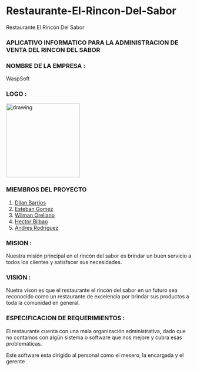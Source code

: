 # Restaurante-El-Rincon-Del-Sabor
Restaurante El Rincón Del Sabor

### APLICATIVO INFORMATICO PARA LA ADMINISTRACION DE VENTA  DEL RINCON DEL SABOR

### NOMBRE DE LA EMPRESA :
  WaspSoft
### LOGO :
<img src="Documentacion/wasp.jpg" alt="drawing" width="200"/>

### MIEMBROS DEL PROYECTO

1. [Dilan Barrios](https://github.com/DilanDavid1011)
2. [Esteban Gomez](https://github.com/ETBGM03)
3. [Wilman Orellano](https://github.com/wjorellano)
4. [Hector Bilbao](https://github.com/bilbao-6)
5. [Andres Rodriguez](https://github.com/AndresR-04)

### MISION :
Nuestra misión principal en el rincón del sabor es brindar  un buen servicio a todos los clientes y satisfacer sus necesidades.

### VISION :
 Nuetra vison es que el restaurante el rincón del sabor en un futuro sea reconocido como un restaurante de excelencia por brindar sus productos a toda la comunidad en general.

### ESPECIFICACION DE REQUERIMIENTOS :

El restaurante cuenta con una mala organización administrativa, dado que no contamos con algún sistema o software que nos mejore y cubra esas problemáticas.

Este software esta dirigido al personal como el mesero, la encargada y el gerente
